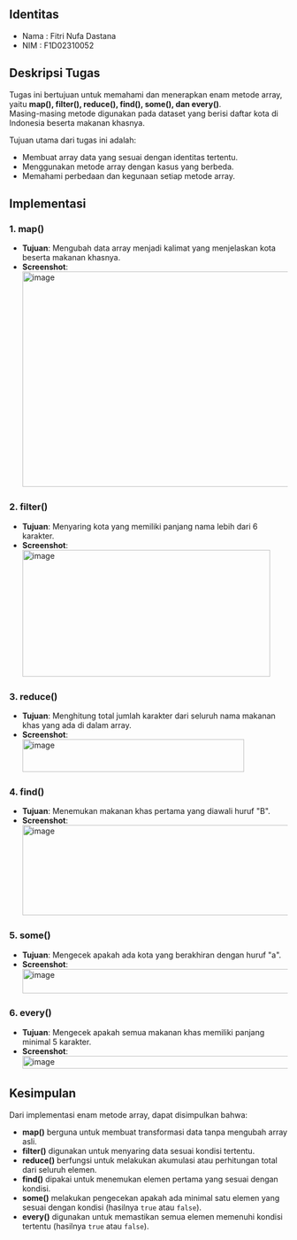 ## Identitas
- Nama  : Fitri Nufa Dastana
- NIM   : F1D02310052

## Deskripsi Tugas
Tugas ini bertujuan untuk memahami dan menerapkan enam metode array, yaitu **map(), filter(), reduce(), find(), some(), dan every()**.  
Masing-masing metode digunakan pada dataset yang berisi daftar kota di Indonesia beserta makanan khasnya.  

Tujuan utama dari tugas ini adalah:  
- Membuat array data yang sesuai dengan identitas tertentu.  
- Menggunakan metode array dengan kasus yang berbeda.  
- Memahami perbedaan dan kegunaan setiap metode array.  

## Implementasi

### 1. map()
- **Tujuan**: Mengubah data array menjadi kalimat yang menjelaskan kota beserta makanan khasnya.  
- **Screenshot**:  
  <img width="566" height="389" alt="image" src="https://github.com/user-attachments/assets/8eb57293-ef8c-4cd0-ab4b-ccc3dcfae19d" />

### 2. filter()
- **Tujuan**: Menyaring kota yang memiliki panjang nama lebih dari 6 karakter.  
- **Screenshot**:  
  <img width="448" height="229" alt="image" src="https://github.com/user-attachments/assets/49b3237a-7b05-46bb-827b-7ef5b0cd727c" />

### 3. reduce()
- **Tujuan**: Menghitung total jumlah karakter dari seluruh nama makanan khas yang ada di dalam array.  
- **Screenshot**:
  <img width="401" height="59" alt="image" src="https://github.com/user-attachments/assets/9e4214e0-0906-4bf4-a308-900fb5ae3999" />
 
### 4. find()
- **Tujuan**: Menemukan makanan khas pertama yang diawali huruf "B".  
- **Screenshot**:
  <img width="887" height="163" alt="image" src="https://github.com/user-attachments/assets/78349c9f-ea9d-4b5b-948d-d68492da4939" />

### 5. some()
- **Tujuan**: Mengecek apakah ada kota yang berakhiran dengan huruf "a".   
- **Screenshot**:  
  <img width="498" height="44" alt="image" src="https://github.com/user-attachments/assets/1c4d219a-9791-4fd3-a381-b589a3445489" />

### 6. every()
- **Tujuan**: Mengecek apakah semua makanan khas memiliki panjang minimal 5 karakter.  
- **Screenshot**:
  <img width="666" height="23" alt="image" src="https://github.com/user-attachments/assets/5fa6d564-7ec8-412e-aa45-ac8828b58675" />

## Kesimpulan
Dari implementasi enam metode array, dapat disimpulkan bahwa:  
- **map()** berguna untuk membuat transformasi data tanpa mengubah array asli.  
- **filter()** digunakan untuk menyaring data sesuai kondisi tertentu.  
- **reduce()** berfungsi untuk melakukan akumulasi atau perhitungan total dari seluruh elemen.  
- **find()** dipakai untuk menemukan elemen pertama yang sesuai dengan kondisi.  
- **some()** melakukan pengecekan apakah ada minimal satu elemen yang sesuai dengan kondisi (hasilnya `true` atau `false`).  
- **every()** digunakan untuk memastikan semua elemen memenuhi kondisi tertentu (hasilnya `true` atau `false`). 
